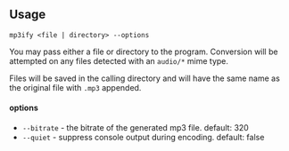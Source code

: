 ## Usage

```shell
mp3ify <file | directory> --options
```
You may pass either a file or directory to the program. 
Conversion will be attempted on any files detected with an `audio/*` mime type.

Files will be saved in the calling 
directory and will have the same name as the original file with `.mp3` appended.

#### options
* `--bitrate` - the bitrate of the generated mp3 file. default: 320
* `--quiet` - suppress console output during encoding. default: false